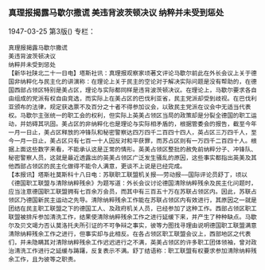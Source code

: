 ### 真理报揭露马歇尔撒谎  美违背波茨顿决议  纳粹并未受到惩处

1947-03-25
第3版()
专栏：

    真理报揭露马歇尔撒谎
    美违背波茨顿决议
    纳粹并未受到惩处
    【新华社陕北二十一日电】塔斯社讯：真理报观察家顷著文评论马歇尔前此在外长会议上关于德国非纳粹化与民主化的讲演称：在理论上关于民主的空论对于解决实际问题是没有帮助的，在德国西部占领区特别是美占区，理论与实际都同样是违背波茨顿决议。在理论上，马歇尔要求各自由组成的党派有权自由竞选，而实际上在美占区的巴伐利亚省，民主党派却受到歧视。在巴伐利亚颁布的法律，规定获选票不及百分之十者不得参加议会，以致民主党派在议会中无适当代表权。马歇尔主张统一的职工会的权利，但实际上英美占领区当局的政策却是分裂全德国的职工运动，并妨碍其巩固。美占区的非纳粹化也是理论与实际相矛盾的，根据管委会的报告，截至今年一月一日止，美占区释放的冲锋队和秘密警察达四万四千二百四十四人，英占区三万四千人，至今一月一日止，美占区只有七百一十人因反对和平获罪，而苏占区则有一万四千二百四十人。根据上面这些数字来看，不能承认这是正常的情形。英美占领区整批的赦免前纳粹分子、冲锋队、秘密警察人员，这就是最近透露出的英美占领区广泛发生骚乱的原因，这些事实都指出英美及其他西部占领区的民主化做得不能令人满意，更谈不上说是已经完成。
    【本报讯】塔斯社莫斯科十八日电：苏联职工联盟机关报——劳动报——国际评论员舒丁，顷以《德国职工联盟与清除纳粹残余》为题写道：外长会议讨论德国清除纳粹残余及民主化问题时，应当注意德国职工联盟拥有七百余万会员，而其中有三百五十万在苏联占领区内。因此，苏联占领区乃德国新民主运动之先导。清除纳粹残余工作能在苏联占领区内有效进行，其原因之一就是团结在民主职工联盟之下的德国工人、及政府机关人员，已经参加了这种工作。西部占领区职工联盟被排斥参加清洗工作，结果使清除纳粹残余工作之进行延缓下来，并产生了种种缺点。马歇尔及贝文竭力否认莫洛托夫所引证的不可争辩之事实，彼等力图找寻理由说明德国职工联盟满意清除纳粹残余工作之进行，但事实却与此相反。在各占领区职工联盟会议上，西部地区之代表们，并未隐瞒其对清除纳粹残余工作迟迟进行之不满，英美占领区的许多职工团体领袖，曾对政治清洗工作进行之延缓与踌躇，反复表示不满。舒丁结语称：职工联盟有权要求参加清除纳粹残余工作，且为彼等之职责。
